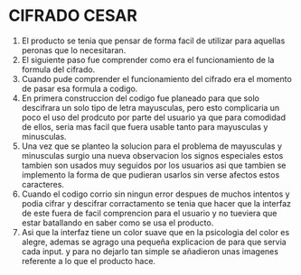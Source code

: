 # CIFRADO CESAR
1. El producto se tenia que pensar de forma facil de utilizar para aquellas peronas que lo necesitaran. 
2. El siguiente paso fue comprender como era el funcionamiento de la formula del cifrado.
3. Cuando pude comprender el funcionamiento del cifrado era el momento de pasar esa formula a codigo. 
4. En primera construccion del codigo fue planeado para que solo descifrara un solo tipo de letra mayusculas, pero esto complicaria un poco el uso del prodcuto por parte del usuario ya que para comodidad de ellos, seria mas facil que fuera usable tanto para mayusculas y minusculas.
5. Una vez que se planteo la solucion para el problema de mayusculas y minusculas surgio una nueva observacion los signos especiales estos tambien son usados muy seguidos por los usuarios asi que tambien se implemento la forma de que pudieran usarlos sin verse afectos estos caracteres.
6. Cuando el codigo corrio sin ningun error despues de muchos intentos y podia cifrar y descifrar corractamento se tenia que hacer que la interfaz de este fuera de facil comprencion para el usuario y no tueviera que estar batallando en saber como se usa el producto.
7. Asi que la interfaz tiene un color suave que en la psicologia del color es alegre, ademas se agrago una pequeña explicacion de para que servia cada input. y para no dejarlo tan simple se añadieron unas imagenes referente a lo que el producto hace.